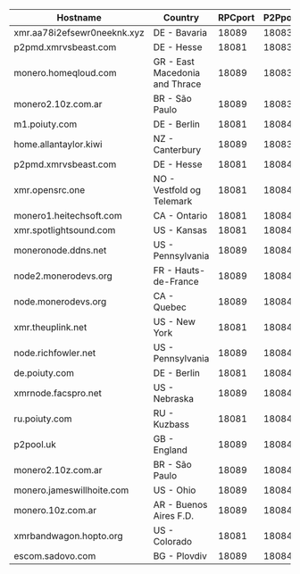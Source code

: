 Hostname | Country | RPCport | P2Pport
--- | --- | --- | ---
xmr.aa78i2efsewr0neeknk.xyz | DE - Bavaria | 18089 | 18083
p2pmd.xmrvsbeast.com | DE - Hesse | 18081 | 18083
monero.homeqloud.com | GR - East Macedonia and Thrace | 18089 | 18083
monero2.10z.com.ar | BR - São Paulo | 18089 | 18083
m1.poiuty.com | DE - Berlin | 18081 | 18084
home.allantaylor.kiwi | NZ - Canterbury | 18089 | 18083
p2pmd.xmrvsbeast.com | DE - Hesse | 18081 | 18084
xmr.opensrc.one | NO - Vestfold og Telemark | 18081 | 18084
monero1.heitechsoft.com | CA - Ontario | 18081 | 18084
xmr.spotlightsound.com | US - Kansas | 18081 | 18084
moneronode.ddns.net | US - Pennsylvania | 18089 | 18084
node2.monerodevs.org | FR - Hauts-de-France | 18089 | 18084
node.monerodevs.org | CA - Quebec | 18089 | 18084
xmr.theuplink.net | US - New York | 18081 | 18084
node.richfowler.net | US - Pennsylvania | 18089 | 18084
de.poiuty.com | DE - Berlin | 18081 | 18084
xmrnode.facspro.net | US - Nebraska | 18089 | 18084
ru.poiuty.com | RU - Kuzbass | 18081 | 18084
p2pool.uk | GB - England | 18089 | 18084
monero2.10z.com.ar | BR - São Paulo | 18089 | 18084
monero.jameswillhoite.com | US - Ohio | 18089 | 18084
monero.10z.com.ar | AR - Buenos Aires F.D. | 18089 | 18084
xmrbandwagon.hopto.org | US - Colorado | 18081 | 18084
escom.sadovo.com | BG - Plovdiv | 18089 | 18084

